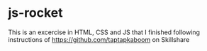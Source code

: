 # js-rocket
This is an excercise in HTML, CSS and JS that I finished following instructions of https://github.com/taptapkaboom on Skillshare
